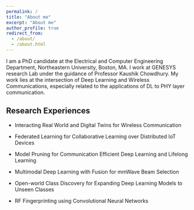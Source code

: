 ```yaml
---
permalink: /
title: "About me"
excerpt: "About me"
author_profile: true
redirect_from: 
  - /about/
  - /about.html
---
```


I am a PhD candidate at the Electrical and Computer Engineering Department, Northeastern University, Boston, MA. I work at GENESYS research Lab under the guidance of Professor Kaushik Chowdhury. My work lies at the intersection of Deep Learning and Wireless Communications, especially related to the applications of DL to PHY layer communication.

Research Experiences
------
- Interacting Real World and Digital Twins for Wireless Communication
  
- Federated Learning for Collaborative Learning over Distributed IoT Devices
  
- Model Pruning for Communication Efficient Deep Learning and Lifelong Learning
  
- Multimodal Deep Learning with Fusion for mmWave Beam Selection

- Open-world Class Discovery for Expanding Deep Learning Models to Unseen Classes

- RF Fingerprinting using Convolutional Neural Networks

